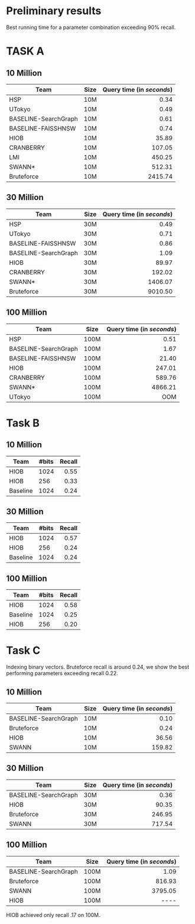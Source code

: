 # Preliminary results

Best running time for a parameter combination exceeding 90% recall.

# TASK A

## 10 Million

| Team | Size | Query time (in _seconds_) | 
| ---  | ---- |-----:|
HSP | 10M | 0.34
UTokyo | 10M  |  0.49
BASELINE-SearchGraph | 10M | 0.61
BASELINE-FAISSHNSW | 10M | 0.74
HIOB | 10M  |    35.89
CRANBERRY  | 10M  |  107.05
LMI | 10M  |  450.25
SWANN* | 10M | 512.31
Bruteforce | 10M | 2415.74

## 30 Million

| Team | Size | Query time (in _seconds_) | 
| ---  | ---- |-----:|
HSP | 30M |  0.49
UTokyo | 30M  |   0.71
BASELINE-FAISSHNSW | 30M | 0.86
BASELINE-SearchGraph | 30M | 1.09
HIOB | 30M  |    89.97
CRANBERRY  | 30M  |  192.02
SWANN* | 30M | 1406.07
Bruteforce | 30M | 9010.50

## 100 Million

| Team | Size | Query time (in _seconds_) | 
| ---  | ---- |-----:|
HSP | 100M |0.51
BASELINE-SearchGraph | 100M | 1.67
BASELINE-FAISSHNSW | 100M | 21.40
HIOB | 100M  |    247.01
CRANBERRY  | 100M  |   589.76
SWANN* | 100M |  4866.21
UTokyo | 100M  |  OOM


# Task B

## 10 Million

| Team | #bits | Recall 
| --- | --- | ---:|
| HIOB | 1024 | 0.55
| HIOB | 256 | 0.33
| Baseline | 1024 | 0.24

## 30 Million

| Team | #bits | Recall 
| --- | --- | ---:|
| HIOB | 1024 | 0.57
| HIOB | 256 | 0.24
| Baseline | 1024 | 0.24

## 100 Million

| Team | #bits | Recall 
| --- | --- | ---:|
| HIOB | 1024 | 0.58
| Baseline | 1024 | 0.25
| HIOB | 256 | 0.20



# Task C

Indexing binary vectors. Bruteforce recall is around 0.24, we show the best performing parameters exceeding recall 0.22.


## 10 Million

| Team | Size | Query time (in _seconds_) | 
| ---  | ---- |-----:|
BASELINE-SearchGraph | 10M | 0.10
Bruteforce | 10M | 0.24
HIOB | 10M | 36.56
SWANN | 10M |  159.82

## 30 Million

| Team | Size | Query time (in _seconds_) | 
| ---  | ---- |-----:|
BASELINE-SearchGraph | 30M | 0.36
HIOB | 30M | 90.35  
Bruteforce | 30M | 246.95
SWANN | 30M |  717.54

## 100 Million

| Team | Size | Query time (in _seconds_) | 
| ---  | ---- |-----:|
BASELINE-SearchGraph | 100M | 1.09
Bruteforce | 100M | 816.93
SWANN | 100M |  3795.05
HIOB | 100M | ----

HIOB achieved only recall .17 on 100M.

